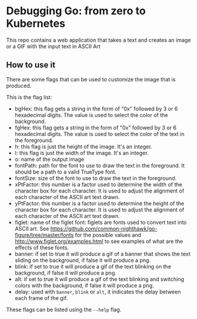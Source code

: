 # Debugging Go: from zero to Kubernetes

This repo contains a web application that takes a text and creates an image or a GIF with the input text in ASCII Art

## How to use it

There are some flags that can be used to customize the image that is produced.

This is the flag list:

- bgHex: this flag gets a string in the form of "0x" followed by 3 or 6 hexadecimal digits. The value is used to select the color of the background.
- fgHex: this flag gets a string in the form of "0x" followed by 3 or 6 hexadecimal digits. The value is used to select the color of the text in the foreground.
- h: this flag is just the height of the image. It's an integer.
- l: this flag is just the width of the image. It's an integer.
- o: name of the output image
- fontPath: path for the font to use to draw the text in the foreground. It should be a path to a valid TrueType font.
- fontSize: size of the font to use to draw the text in the foreground.
- xPtFactor: this number is a factor used to determine the width of the character box for each character. It is used to adjust the alignment of each character of the ASCII art text drawn.
- yPtFactor: this number is a factor used to determine the height of the character box for each character. It is used to adjust the alignment of each character of the ASCII art text drawn.
- figlet: name of the figlet font: figlets are fonts used to convert text into ASCII art. See https://github.com/common-nighthawk/go-figure/tree/master/fonts for the possible values and http://www.figlet.org/examples.html to see examples of what are the effects of these fonts.
- banner: if set to true it will produce a gif of a banner that shows the text sliding on the background, if false it will produce a png.
- blink: if set to true it will produce a gif of the text blinking on the background, if false it will produce a png.
- alt: if set to true it will produce a gif of the text blinking and switching colors with the background, if false it will produce a png.
- delay: used with `banner`, `blink` or `alt`, it indicates the delay between each frame of the gif.

These flags can be listed using the `--help` flag.
